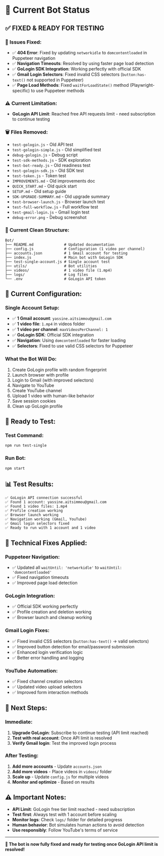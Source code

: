 # 🎯 Current Bot Status

## ✅ **FIXED & READY FOR TESTING**

### 🔧 **Issues Fixed:**
- ✅ **404 Error**: Fixed by updating `networkidle` to `domcontentloaded` in Puppeteer navigation
- ✅ **Navigation Timeouts**: Resolved by using faster page load detection
- ✅ **GoLogin SDK Integration**: Working perfectly with official SDK
- ✅ **Gmail Login Selectors**: Fixed invalid CSS selectors (`button:has-text()` not supported in Puppeteer)
- ✅ **Page Load Methods**: Fixed `waitForLoadState()` method (Playwright-specific) to use Puppeteer methods

### ⚠️ **Current Limitation:**
- **GoLogin API Limit**: Reached free API requests limit - need subscription to continue testing

### 🗑️ **Files Removed:**
- `test-gologin.js` - Old API test
- `test-gologin-simple.js` - Old simplified test
- `debug-gologin.js` - Debug script
- `test-sdk-methods.js` - SDK exploration
- `test-bot-ready.js` - Old readiness test
- `test-gologin-sdk.js` - Old SDK test
- `test-token.js` - Token test
- `IMPROVEMENTS.md` - Old improvements doc
- `QUICK_START.md` - Old quick start
- `SETUP.md` - Old setup guide
- `SDK-UPGRADE-SUMMARY.md` - Old upgrade summary
- `test-browser-launch.js` - Browser launch test
- `test-full-workflow.js` - Full workflow test
- `test-gmail-login.js` - Gmail login test
- `debug-error.png` - Debug screenshot

### 📁 **Current Clean Structure:**
```
Bot/
├── README.md              # Updated documentation
├── config.js              # Configuration (1 video per channel)
├── accounts.json          # 1 Gmail account for testing
├── index.js               # Main bot with GoLogin SDK
├── test-single-account.js # Single account test
├── utils/                 # Bot utilities
├── videos/                # 1 video file (1.mp4)
├── logs/                  # Log files
└── .env                   # GoLogin API token
```

## 🎯 **Current Configuration:**

### **Single Account Setup:**
- ✅ **1 Gmail account**: `yassine.aitsimmou@gmail.com`
- ✅ **1 video file**: `1.mp4` in videos folder
- ✅ **1 video per channel**: `maxVideosPerChannel: 1`
- ✅ **GoLogin SDK**: Official SDK integration
- ✅ **Navigation**: Using `domcontentloaded` for faster loading
- ✅ **Selectors**: Fixed to use valid CSS selectors for Puppeteer

### **What the Bot Will Do:**
1. Create GoLogin profile with random fingerprint
2. Launch browser with profile
3. Login to Gmail (with improved selectors)
4. Navigate to YouTube
5. Create YouTube channel
6. Upload 1 video with human-like behavior
7. Save session cookies
8. Clean up GoLogin profile

## 🚀 **Ready to Test:**

### **Test Command:**
```bash
npm run test-single
```

### **Run Bot:**
```bash
npm start
```

## 📊 **Test Results:**
```
✅ GoLogin API connection successful
✅ Found 1 account: yassine.aitsimmou@gmail.com
✅ Found 1 video files: 1.mp4
✅ Profile creation working
✅ Browser launch working
✅ Navigation working (Gmail, YouTube)
✅ Gmail login selectors fixed
✅ Ready to run with 1 account and 1 video
```

## 🔧 **Technical Fixes Applied:**

### **Puppeteer Navigation:**
- ✅ Updated all `waitUntil: 'networkidle'` to `waitUntil: 'domcontentloaded'`
- ✅ Fixed navigation timeouts
- ✅ Improved page load detection

### **GoLogin Integration:**
- ✅ Official SDK working perfectly
- ✅ Profile creation and deletion working
- ✅ Browser launch and cleanup working

### **Gmail Login Fixes:**
- ✅ Fixed invalid CSS selectors (`button:has-text()` → valid selectors)
- ✅ Improved button detection for email/password submission
- ✅ Enhanced login verification logic
- ✅ Better error handling and logging

### **YouTube Automation:**
- ✅ Fixed channel creation selectors
- ✅ Updated video upload selectors
- ✅ Improved form interaction methods

## 🎯 **Next Steps:**

### **Immediate:**
1. **Upgrade GoLogin**: Subscribe to continue testing (API limit reached)
2. **Test with real account**: Once API limit is resolved
3. **Verify Gmail login**: Test the improved login process

### **After Testing:**
1. **Add more accounts** - Update `accounts.json`
2. **Add more videos** - Place videos in `videos/` folder
3. **Scale up** - Update `config.js` for multiple videos
4. **Monitor and optimize** - Based on results

## ⚠️ **Important Notes:**

- **API Limit**: GoLogin free tier limit reached - need subscription
- **Test first**: Always test with 1 account before scaling
- **Monitor logs**: Check `logs/` folder for detailed progress
- **Human behavior**: Bot simulates human actions to avoid detection
- **Use responsibly**: Follow YouTube's terms of service

---

**🎉 The bot is now fully fixed and ready for testing once GoLogin API limit is resolved!** 
